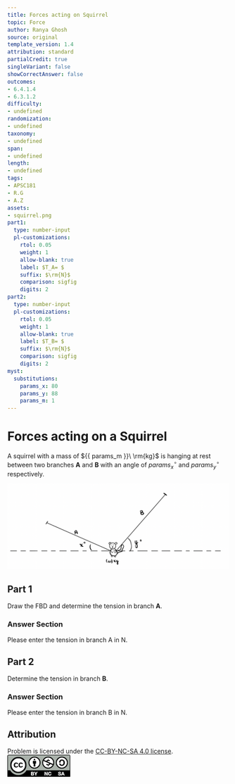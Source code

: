 ```yaml
---
title: Forces acting on Squirrel
topic: Force
author: Ranya Ghosh
source: original
template_version: 1.4
attribution: standard
partialCredit: true
singleVariant: false
showCorrectAnswer: false
outcomes:
- 6.4.1.4
- 6.3.1.2
difficulty:
- undefined
randomization:
- undefined
taxonomy:
- undefined
span:
- undefined
length:
- undefined
tags:
- APSC181
- R.G
- A.Z
assets:
- squirrel.png
part1:
  type: number-input
  pl-customizations:
    rtol: 0.05
    weight: 1
    allow-blank: true
    label: $T_A= $
    suffix: $\rm{N}$
    comparison: sigfig
    digits: 2
part2:
  type: number-input
  pl-customizations:
    rtol: 0.05
    weight: 1
    allow-blank: true
    label: $T_B= $
    suffix: $\rm{N}$
    comparison: sigfig
    digits: 2
myst:
  substitutions:
    params_x: 80
    params_y: 88
    params_m: 1
---
```

# Forces acting on a Squirrel
A squirrel with a mass of ${{ params_m }}\ \rm{kg}$ is hanging at rest between two branches **A** and **B** with an angle of ${{ params_x}}^{\circ}$ and ${{ params_y }}^{\circ}$ respectively.
<br>

<img src="squirrel.png" width=600>

## Part 1

Draw the FBD and determine the tension in branch **A**.

### Answer Section

Please enter the tension in branch A in N.

## Part 2

Determine the tension in branch **B**.

### Answer Section

Please enter the tension in branch B in N.

## Attribution

Problem is licensed under the [CC-BY-NC-SA 4.0 license](https://creativecommons.org/licenses/by-nc-sa/4.0/).<br> ![The Creative Commons 4.0 license requiring attribution-BY, non-commercial-NC, and share-alike-SA license.](https://raw.githubusercontent.com/firasm/bits/master/by-nc-sa.png)